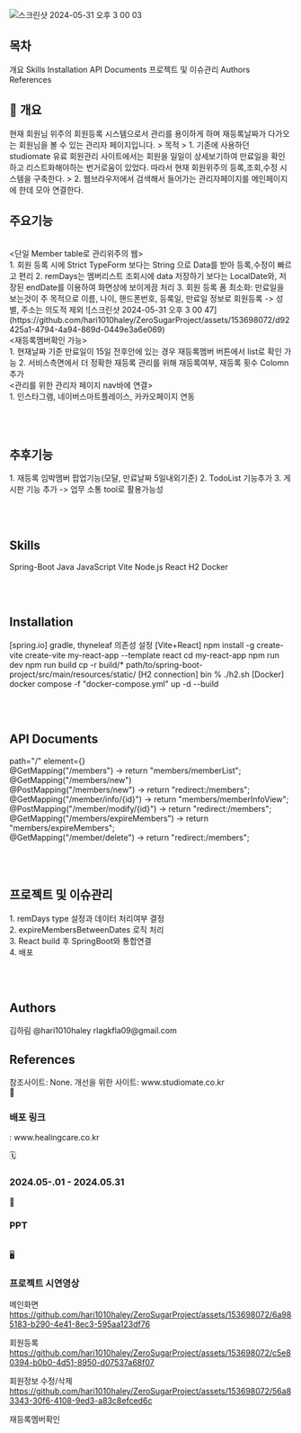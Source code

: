 
![스크린샷 2024-05-31 오후 3 00 03](https://github.com/hari1010haley/ZeroSugarProject/assets/153698072/cdcfe73e-5bd3-46fe-a162-4a20b395e6d9)

<h2>목차</h2>
개요
Skills
Installation
API Documents
프로젝트 및 이슈관리
Authors
References

<h2> 📖 개요</h2>
현재 회원님 위주의 회원등록 시스템으로서 관리를 용이하게 하며 재등록날짜가 다가오는 회원님을 볼 수 있는 관리자 페이지입니다. 
> 목적
> 1. 기존에 사용하던 studiomate 유료 회원관리 사이트에서는 회원을 일일이 상세보기하여 만료일을 확인하고 리스트화해야하는 번거로움이 있었다. 따라서 현재 회원위주의 등록,조회,수정 시스템을 구축한다.
> 2. 웹브라우저에서 검색해서 들어가는 관리자페이지를 메인페이지에 한데 모아 연결한다.  

<h2>주요기능</h2>
<br>
<단일 Member table로 관리위주의 웹><br>
1. 회원 등록 시에 Strict TypeForm 보다는 String 으로 Data를 받아 등록,수정이 빠르고 편리
2. remDays는 멤버리스트 조회시에 data 저장하기 보다는 LocalDate와, 저장된 endDate를 이용하여 화면상에 보이게끔 처리
3. 회원 등록 폼 최소화: 만료일을 보는것이 주 목적으로 이름, 나이, 핸드폰번호, 등록일, 만료일 정보로 회원등록 -> 성별, 주소는 의도적 제외
 ![스크린샷 2024-05-31 오후 3 00 47](https://github.com/hari1010haley/ZeroSugarProject/assets/153698072/d92425a1-4794-4a94-869d-0449e3a6e069)
<br>
<재등록멤버확인 가능><br>
1. 현재날짜 기준 만료일이 15일 전후안에 있는 경우 재등록멤버 버튼에서 list로 확인 가능
2. 서비스측면에서 더 정확한 재등록 관리를 위해 재등록여부, 재등록 횟수 Colomn 추가
<br>
<관리를 위한 관리자 페이지 nav바에 연결><br>
1. 인스타그램, 네이버스마트플레이스, 카카오페이지 연동

<br><br>   
<h2>추후기능</h2>
 1. 재등록 임박멤버 팝업기능(모달, 만료날짜 5일내외기준)
 2. TodoList 기능추가
 3. 게시판 기능 추가 -> 업무 소통 tool로 활용가능성 

<br><br>   
<h2>Skills</h2>
  Spring-Boot  Java  JavaScript
  Vite  Node.js  React
  H2  Docker 

<br><br>   
<h2>Installation</h2>
[spring.io] 
  gradle, thyneleaf 의존성 설정
[Vite+React]
  npm install -g create-vite
  create-vite my-react-app --template react
  cd my-react-app
  npm run dev
  npm run build
  cp -r build/* path/to/spring-boot-project/src/main/resources/static/
[H2 connection]
  bin % ./h2.sh
[Docker]
  docker compose -f "docker-compose.yml" up -d --build

<br><br>   
<h2>API Documents</h2>
    path="/" element={<MainPage />}<br>
    @GetMapping("/members")     -> return "members/memberList";<br>
    @GetMapping("/members/new") <br>
    @PostMapping("/members/new") -> return "redirect:/members";<br>
    @GetMapping("/member/info/{id}") -> return "members/memberInfoView"; <br>
    @PostMapping("/member/modify/{id}")  ->  return "redirect:/members"; <br>
    @GetMapping("/members/expireMembers")  -> return "members/expireMembers"; <br>
    @GetMapping("/member/delete")  ->  return "redirect:/members"; <br>

<br><br>   
<h2>프로젝트 및 이슈관리</h2>
 1. remDays type 설정과 데이터 처리여부 결정<br>
 2. expireMembersBetweenDates 로직 처리<br>
 3. React build 후 SpringBoot와 통합연결<br>
 4. 배포

<br><br>   
<h2>Authors</h2>
김하림	@hari1010haley	rlagkfla09@gmail.com

<br>  
<h2>References</h2>
참조사이트: None.
개선을 위한 사이트: www.studiomate.co.kr 

<br>
🔗 <h3>배포 링크</h3> : www.healingcare.co.kr

🗓️ <h3>2024.05-.01 - 2024.05.31</h3>
📑 <h3>PPT</h3>

<br>  
🖥️ <h3>프로젝트 시연영상</h3>

메인화면 
https://github.com/hari1010haley/ZeroSugarProject/assets/153698072/6a985183-b290-4e41-8ec3-595aa123df76

회원등록
https://github.com/hari1010haley/ZeroSugarProject/assets/153698072/c5e80394-b0b0-4d51-8950-d07537a68f07

회원정보 수정/삭제
https://github.com/hari1010haley/ZeroSugarProject/assets/153698072/56a83343-30f6-4108-9ed3-a83c8efced6c

재등록멤버확인 
